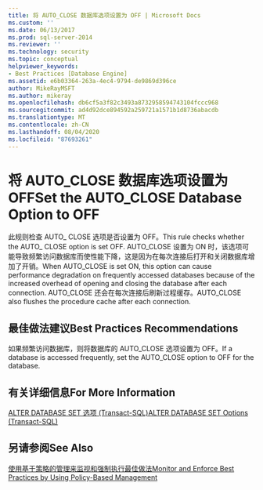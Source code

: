 ```yaml
---
title: 将 AUTO_CLOSE 数据库选项设置为 OFF | Microsoft Docs
ms.custom: ''
ms.date: 06/13/2017
ms.prod: sql-server-2014
ms.reviewer: ''
ms.technology: security
ms.topic: conceptual
helpviewer_keywords:
- Best Practices [Database Engine]
ms.assetid: e6b03364-263a-4ec4-9794-de9869d396ce
author: MikeRayMSFT
ms.author: mikeray
ms.openlocfilehash: db6cf5a3f82c3493a8732958594743104fccc968
ms.sourcegitcommit: ad4d92dce894592a259721a1571b1d8736abacdb
ms.translationtype: MT
ms.contentlocale: zh-CN
ms.lasthandoff: 08/04/2020
ms.locfileid: "87693261"
---
```

# <a name="set-the-auto_close-database-option-to-off"></a><span data-ttu-id="a7512-102">将 AUTO_CLOSE 数据库选项设置为 OFF</span><span class="sxs-lookup"><span data-stu-id="a7512-102">Set the AUTO_CLOSE Database Option to OFF</span></span>
  <span data-ttu-id="a7512-103">此规则检查 AUTO_ CLOSE 选项是否设置为 OFF。</span><span class="sxs-lookup"><span data-stu-id="a7512-103">This rule checks whether the AUTO_ CLOSE option is set OFF.</span></span> <span data-ttu-id="a7512-104">AUTO_CLOSE 设置为 ON 时，该选项可能导致频繁访问数据库而使性能下降，这是因为在每次连接后打开和关闭数据库增加了开销。</span><span class="sxs-lookup"><span data-stu-id="a7512-104">When AUTO_CLOSE is set ON, this option can cause performance degradation on frequently accessed databases because of the increased overhead of opening and closing the database after each connection.</span></span> <span data-ttu-id="a7512-105">AUTO_CLOSE 还会在每次连接后刷新过程缓存。</span><span class="sxs-lookup"><span data-stu-id="a7512-105">AUTO_CLOSE also flushes the procedure cache after each connection.</span></span>  
  
## <a name="best-practices-recommendations"></a><span data-ttu-id="a7512-106">最佳做法建议</span><span class="sxs-lookup"><span data-stu-id="a7512-106">Best Practices Recommendations</span></span>  
 <span data-ttu-id="a7512-107">如果频繁访问数据库，则将数据库的 AUTO_CLOSE 选项设置为 OFF。</span><span class="sxs-lookup"><span data-stu-id="a7512-107">If a database is accessed frequently, set the AUTO_CLOSE option to OFF for the database.</span></span>  
  
## <a name="for-more-information"></a><span data-ttu-id="a7512-108">有关详细信息</span><span class="sxs-lookup"><span data-stu-id="a7512-108">For More Information</span></span>  
 [<span data-ttu-id="a7512-109">ALTER DATABASE SET 选项 (Transact-SQL)</span><span class="sxs-lookup"><span data-stu-id="a7512-109">ALTER DATABASE SET Options &#40;Transact-SQL&#41;</span></span>](/sql/t-sql/statements/alter-database-transact-sql-set-options)  
  
## <a name="see-also"></a><span data-ttu-id="a7512-110">另请参阅</span><span class="sxs-lookup"><span data-stu-id="a7512-110">See Also</span></span>  
 [<span data-ttu-id="a7512-111">使用基于策略的管理来监视和强制执行最佳做法</span><span class="sxs-lookup"><span data-stu-id="a7512-111">Monitor and Enforce Best Practices by Using Policy-Based Management</span></span>](monitor-and-enforce-best-practices-by-using-policy-based-management.md)  
  
  

